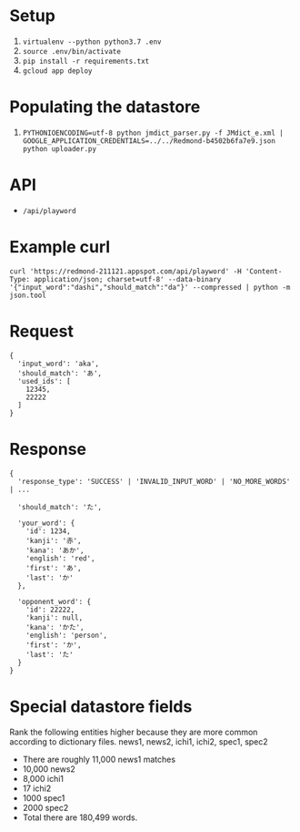 # Setup
1. `virtualenv --python python3.7 .env`
2. `source .env/bin/activate`
3. `pip install -r requirements.txt`
4. `gcloud app deploy`

# Populating the datastore
1. `PYTHONIOENCODING=utf-8 python jmdict_parser.py -f JMdict_e.xml | GOOGLE_APPLICATION_CREDENTIALS=../../Redmond-b4502b6fa7e9.json python uploader.py`

# API
- `/api/playword`

# Example curl
```
curl 'https://redmond-211121.appspot.com/api/playword' -H 'Content-Type: application/json; charset=utf-8' --data-binary '{"input_word":"dashi","should_match":"da"}' --compressed | python -m json.tool
```

# Request
```
{
  'input_word': 'aka',
  'should_match': 'あ',
  'used_ids': [
    12345,
    22222
  ]
}
```
  
# Response
```
{
  'response_type': 'SUCCESS' | 'INVALID_INPUT_WORD' | 'NO_MORE_WORDS' | ...

  'should_match': 'た',

  'your_word': {
    'id': 1234,
    'kanji': '赤',
    'kana': 'あか',
    'english': 'red',
    'first': 'あ',
    'last': 'か'
  },

  'opponent_word': {
    'id': 22222,
    'kanji': null,
    'kana': 'かた',
    'english': 'person',
    'first': 'か',
    'last': 'た'
  }
}
```

# Special datastore fields
Rank the following entities higher because they are more common according to dictionary files.
news1, news2, ichi1, ichi2, spec1, spec2
- There are roughly 11,000 news1 matches
- 10,000 news2
- 8,000 ichi1
- 17 ichi2
- 1000 spec1
- 2000 spec2 
- Total there are 180,499 words.
